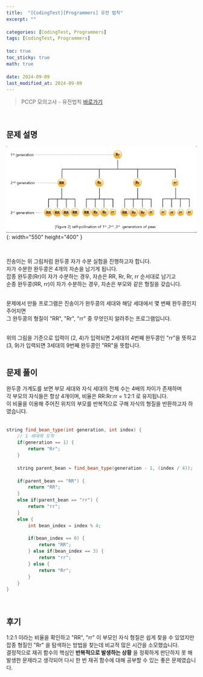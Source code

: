 ```yaml
---
title:  "[CodingTest][Programmers] 유전 법칙"
excerpt: ""

categories: [CodingTest, Programmers]
tags: [CodingTest, Programmers]

toc: true
toc_sticky: true
math: true
 
date: 2024-09-09
last_modified_at: 2024-09-09
---
```


> PCCP 모의고사 - 유전법칙 [바로가기](https://school.programmers.co.kr/learn/courses/15008/lessons/121685)  

<br/>

## 문제 설명

![자가 수분 유전 가계도](/assets/img/Programmers/유전법칙.JPG){: width="550" height="400" }  

<br/>

진송이는 위 그림처럼 완두콩 자가 수분 실험을 진행하고자 합니다.  
자가 수분한 완두콩은 4개의 자손을 남기게 됩니다.  
잡종 완두콩(Rr)이 자가 수분하는 경우, 자손은 RR, Rr, Rr, rr 순서대로 남기고  
순종 완두콩(RR, rr)이 자가 수분하는 경우, 자손은 부모와 같은 형질을 갖습니다.  
<br/>

문제에서 만들 프로그램은 진송이가 완두콩의 세대와 해당 세대에서 몇 번째 완두콩인지 주어지면  
그 완두콩의 형질이 "RR", "Rr", "rr" 중 무엇인지 알려주는 프로그램입니다.  
<br/>

위의 그림을 기준으로 입력이 (2, 4)가 입력되면 2세대의 4번째 완두콩인 "rr"을 뜻하고  
(3, 9)가 입력되면 3세대의 9번째 완두콩인 "RR"을 뜻합니다.  
<br/>

## 문제 풀이

완두콩 가계도를 보면 부모 세대와 자식 세대의 전체 수는 4배의 차이가 존재하며  
각 부모의 자식들은 항상 4개이며, 비율은 RR:Rr:rr = 1:2:1 로 유지됩니다.  
이 비율을 이용해 주어진 위치의 부모를 반복적으로 구해 자식의 형질을 반환하고자 하였습니다.  
<br/>

```c++
string find_bean_type(int generation, int index) {
    // 1 세대에 도착
    if(generation == 1) {
        return "Rr";
    }

    string parent_bean = find_bean_type(generation - 1, (index / 4));

    if(parent_bean == "RR") {
        return "RR";
    }
    else if(parent_bean == "rr") {
        return "rr";
    }
    else {
        int bean_index = index % 4;
        
        if(bean_index == 0) {
            return "RR";
        } else if(bean_index == 3) {
            return "rr";
        } else {
            return "Rr";
        }
    }
}
```

<br/>

## 후기

1:2:1 이라는 비율을 확인하고 "RR", "rr" 이 부모인 자식 형질은 쉽게 찾을 수 있었지만  
잡종 형질인 "Rr" 을 탐색하는 방법을 찾는데 비교적 많은 시간을 소모했습니다.  
결정적으로 재귀 함수의 핵심인 **반복적으로 발생하는 상황** 을 정확하게 판단하지 못 해  
발생한 문제라고 생각되어 다시 한 번 재귀 함수에 대해 공부할 수 있는 좋은 문제였습니다.  
<br/>
